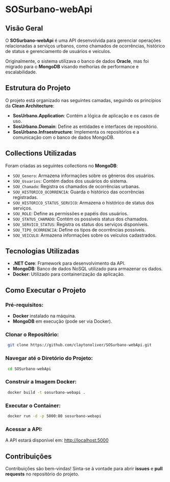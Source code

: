 # SOSurbano-webApi

## Visão Geral
O **SOSurbano-webApi** é uma API desenvolvida para gerenciar operações relacionadas a serviços urbanos, como chamados de ocorrências, histórico de status e gerenciamento de usuários e veículos. 

Originalmente, o sistema utilizava o banco de dados **Oracle**, mas foi migrado para o **MongoDB** visando melhorias de performance e escalabilidade.

## Estrutura do Projeto
O projeto está organizado nas seguintes camadas, seguindo os princípios da **Clean Architecture**:

- **SosUrbano.Application**: Contém a lógica de aplicação e os casos de uso.
- **SosUrbano.Domain**: Define as entidades e interfaces de repositório.
- **SosUrbano.Infraestructure**: Implementa os repositórios e a comunicação com o banco de dados MongoDB.

## Collections Utilizadas
Foram criadas as seguintes collections no **MongoDB**:

- `SOU_Genero`: Armazena informações sobre os gêneros dos usuários.
- `SOU_Usuarios`: Contém dados dos usuários do sistema.
- `SOU_Chamado`: Registra os chamados de ocorrências urbanas.
- `SOU_HISTORICO_OCORRENCIA`: Guarda o histórico das ocorrências registradas.
- `SOU_HISTORICO_STATUS_SERVICO`: Armazena o histórico de status dos serviços.
- `SOU_ROLE`: Define as permissões e papéis dos usuários.
- `SOU_STATUS_CHAMADO`: Contém os possíveis status dos chamados.
- `SOU_SERVICO_STATUS`: Registra os status dos serviços disponíveis.
- `SOU_TIPO_OCORRENCIA`: Define os tipos de ocorrências possíveis.
- `SOU_VEICULO`: Armazena informações sobre os veículos cadastrados.

## Tecnologias Utilizadas
- **.NET Core**: Framework para desenvolvimento da API.
- **MongoDB**: Banco de dados NoSQL utilizado para armazenar os dados.
- **Docker**: Utilizado para containerização da aplicação.

## Como Executar o Projeto

### Pré-requisitos:
- **Docker** instalado na máquina.
- **MongoDB** em execução (pode ser via Docker).

### Clonar o Repositório:
```bash
 git clone https://github.com/claytonoliver/SOSurbano-webApi.git
```

### Navegar até o Diretório do Projeto:
```bash
 cd SOSurbano-webApi
```

### Construir a Imagem Docker:
```bash
 docker build -t sosurbano-webapi .
```

### Executar o Container:
```bash
 docker run -d -p 5000:80 sosurbano-webapi
```

### Acessar a API:
A API estará disponível em: [http://localhost:5000](http://localhost:5000)

## Contribuições
Contribuições são bem-vindas! Sinta-se à vontade para abrir **issues** e **pull requests** no repositório do projeto.
